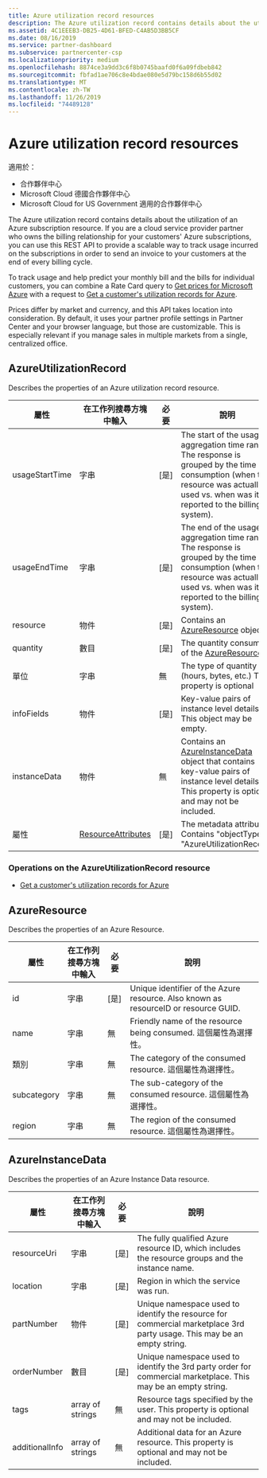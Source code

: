 ```yaml
---
title: Azure utilization record resources
description: The Azure utilization record contains details about the utilization of an Azure subscription resource.
ms.assetid: 4C1EEEB3-DB25-4D61-BFED-C4AB5D3BB5CF
ms.date: 08/16/2019
ms.service: partner-dashboard
ms.subservice: partnercenter-csp
ms.localizationpriority: medium
ms.openlocfilehash: 8874ce3a9dd3c6f8b0745baafd0f6a09fdbeb842
ms.sourcegitcommit: fbfad1ae706c8e4bdae080e5d79bc158d6b55d02
ms.translationtype: MT
ms.contentlocale: zh-TW
ms.lasthandoff: 11/26/2019
ms.locfileid: "74489128"
---
```

# <a name="azure-utilization-record-resources"></a>Azure utilization record resources

適用於：

- 合作夥伴中心
- Microsoft Cloud 德國合作夥伴中心
- Microsoft Cloud for US Government 適用的合作夥伴中心

The Azure utilization record contains details about the utilization of an Azure subscription resource. If you are a cloud service provider partner who owns the billing relationship for your customers' Azure subscriptions, you can use this REST API to provide a scalable way to track usage incurred on the subscriptions in order to send an invoice to your customers at the end of every billing cycle.

To track usage and help predict your monthly bill and the bills for individual customers, you can combine a Rate Card query to [Get prices for Microsoft Azure](get-prices-for-microsoft-azure.md) with a request to [Get a customer's utilization records for Azure](get-a-customer-s-utilization-record-for-azure.md).

Prices differ by market and currency, and this API takes location into consideration. By default, it uses your partner profile settings in Partner Center and your browser language, but those are customizable. This is especially relevant if you manage sales in multiple markets from a single, centralized office.

## <a name="azureutilizationrecord"></a>AzureUtilizationRecord

Describes the properties of an Azure utilization record resource.

| 屬性       | 在工作列搜尋方塊中輸入                                      | 必要 | 說明                                                                                                                                                                             |
|----------------|-------------------------------------------|----------|-----------------------------------------------------------------------------------------------------------------------------------------------------------------------------------------|
| usageStartTime | 字串                                    | [是]      | The start of the usage aggregation time range. The response is grouped by the time of consumption (when the resource was actually used vs. when was it reported to the billing system). |
| usageEndTime   | 字串                                    | [是]      | The end of the usage aggregation time range. The response is grouped by the time of consumption (when the resource was actually used vs. when was it reported to the billing system).   |
| resource       | 物件                                    | [是]      | Contains an [AzureResource](#azureresource) object.                                                                                                                                     |
| quantity       | 數目                                    | [是]      | The quantity consumed of the [AzureResource.](#azureresource)                                                                                                                           |
| 單位           | 字串                                    | 無       | The type of quantity (hours, bytes, etc.) This property is optional                                                                                                                     |
| infoFields     | 物件                                    | [是]      | Key-value pairs of instance level details. This object may be empty.                                                                                                                    |
| instanceData   | 物件                                    | 無       | Contains an [AzureInstanceData](#azureinstancedata) object that contains key-value pairs of instance level details. This property is optional and may not be included.                  |
| 屬性     | [ResourceAttributes](utility-resources.md#resourceattributes) | [是]      | The metadata attributes. Contains "objectType": "AzureUtilizationRecord"                                                                                                                |

### <a name="operations-on-the-azureutilizationrecord-resource"></a>Operations on the AzureUtilizationRecord resource

- [Get a customer's utilization records for Azure](get-a-customer-s-utilization-record-for-azure.md)

## <a name="azureresource"></a>AzureResource

Describes the properties of an Azure Resource.

| 屬性    | 在工作列搜尋方塊中輸入   | 必要 | 說明                                                                         |
|-------------|--------|----------|-------------------------------------------------------------------------------------|
| id          | 字串 | [是]      | Unique identifier of the Azure resource. Also known as resourceID or resource GUID. |
| name        | 字串 | 無       | Friendly name of the resource being consumed. 這個屬性為選擇性。            |
| 類別    | 字串 | 無       | The category of the consumed resource. 這個屬性為選擇性。                   |
| subcategory | 字串 | 無       | The sub-category of the consumed resource. 這個屬性為選擇性。               |
| region      | 字串 | 無       | The region of the consumed resource. 這個屬性為選擇性。                     |

## <a name="azureinstancedata"></a>AzureInstanceData

Describes the properties of an Azure Instance Data resource.

| 屬性       | 在工作列搜尋方塊中輸入             | 必要 | 說明                                                                                                        |
|----------------|------------------|----------|--------------------------------------------------------------------------------------------------------------------|
| resourceUri    | 字串           | [是]      | The fully qualified Azure resource ID, which includes the resource groups and the instance name.                   |
| location       | 字串           | [是]      | Region in which the service was run.                                                                               |
| partNumber     | 物件           | [是]      | Unique namespace used to identify the resource for commercial marketplace 3rd party usage. This may be an empty string. |
| orderNumber    | 數目           | [是]      | Unique namespace used to identify the 3rd party order for commercial marketplace. This may be an empty string.          |
| tags           | array of strings | 無       | Resource tags specified by the user. This property is optional and may not be included.                            |
| additionalInfo | array of strings | 無       | Additional data for an Azure resource. This property is optional and may not be included.                          |